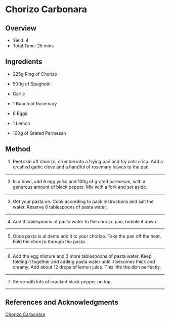 # Chorizo Carbonara

## Overview

- Yield: 4
- Total Time: 25 mins

## Ingredients

- 225g Ring of Chorizo

- 500g of Spaghetti

- Garlic

- 1 Bunch of Rosemary

- 6 Eggs

- 1 Lemon

- 100g of Grated Parmesan

## Method

1. Peel skin off chorizo, crumble into a frying pan and fry until crisp. Add a crushed garlic clove and a handful of rosemary leaves to the pan.
---

2. In a bowl, add 6 egg yolks and 100g of grated parmesan, with a generous amount of black pepper. Mix with a fork and set aside.
---

3. Get your pasta on. Cook according to pack instructions and salt the water. Reserve 8 tablespoons of pasta water.
---

4. Add 3 tablespoons of pasta water to the chorizo pan, bubble it down.
---

5. Once pasta is al dente add it to your chorizo. Take the pan off the heat. Fold the chorizo through the pasta.
---

6. Add the egg mixture and 3 more tablespoons of pasta water. Keep folding it together and adding pasta water until it becomes thick and creamy. Add about 12 drops of lemon juice. This lifts the dish perfectly.
---

7. Serve with lots of cracked black pepper on top
---

## References and Acknowledgments

[Chorizo Carbonara](http://www.mobkitchen.co.uk/recipes/chorizo-carbonara)

